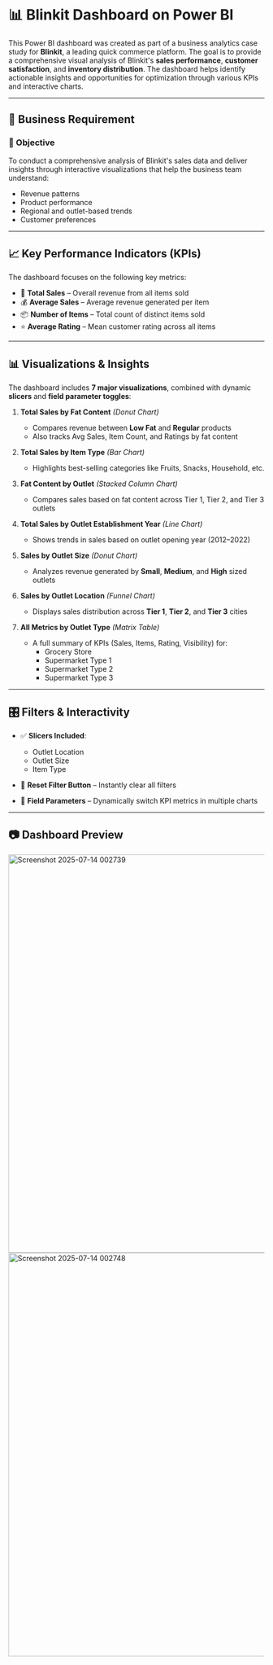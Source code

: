 # 📊 Blinkit Dashboard on Power BI

This Power BI dashboard was created as part of a business analytics case study for **Blinkit**, a leading quick commerce platform. The goal is to provide a comprehensive visual analysis of Blinkit's **sales performance**, **customer satisfaction**, and **inventory distribution**. The dashboard helps identify actionable insights and opportunities for optimization through various KPIs and interactive charts.

---

## 📌 Business Requirement

### 🎯 Objective

To conduct a comprehensive analysis of Blinkit's sales data and deliver insights through interactive visualizations that help the business team understand:

- Revenue patterns  
- Product performance  
- Regional and outlet-based trends  
- Customer preferences  

---

## 📈 Key Performance Indicators (KPIs)

The dashboard focuses on the following key metrics:

- 🧾 **Total Sales** – Overall revenue from all items sold  
- 💰 **Average Sales** – Average revenue generated per item  
- 📦 **Number of Items** – Total count of distinct items sold  
- ⭐ **Average Rating** – Mean customer rating across all items  

---

## 📊 Visualizations & Insights

The dashboard includes **7 major visualizations**, combined with dynamic **slicers** and **field parameter toggles**:

1. **Total Sales by Fat Content** *(Donut Chart)*  
   - Compares revenue between **Low Fat** and **Regular** products  
   - Also tracks Avg Sales, Item Count, and Ratings by fat content  

2. **Total Sales by Item Type** *(Bar Chart)*  
   - Highlights best-selling categories like Fruits, Snacks, Household, etc.  

3. **Fat Content by Outlet** *(Stacked Column Chart)*  
   - Compares sales based on fat content across Tier 1, Tier 2, and Tier 3 outlets  

4. **Total Sales by Outlet Establishment Year** *(Line Chart)*  
   - Shows trends in sales based on outlet opening year (2012–2022)  

5. **Sales by Outlet Size** *(Donut Chart)*  
   - Analyzes revenue generated by **Small**, **Medium**, and **High** sized outlets  

6. **Sales by Outlet Location** *(Funnel Chart)*  
   - Displays sales distribution across **Tier 1**, **Tier 2**, and **Tier 3** cities  

7. **All Metrics by Outlet Type** *(Matrix Table)*  
   - A full summary of KPIs (Sales, Items, Rating, Visibility) for:
     - Grocery Store  
     - Supermarket Type 1  
     - Supermarket Type 2  
     - Supermarket Type 3  

---

## 🎛️ Filters & Interactivity

- ✅ **Slicers Included**:
  - Outlet Location  
  - Outlet Size  
  - Item Type  

- 🔄 **Reset Filter Button** – Instantly clear all filters  
- 🧩 **Field Parameters** – Dynamically switch KPI metrics in multiple charts  

---

## 📷 Dashboard Preview


<img width="1370" height="783" alt="Screenshot 2025-07-14 002739" src="https://github.com/user-attachments/assets/99c23ff8-f173-4ff8-a8c1-3033b139159f" />

<img width="1375" height="793" alt="Screenshot 2025-07-14 002748" src="https://github.com/user-attachments/assets/a061e08d-2931-4726-8fd6-1befec5fa945" />









